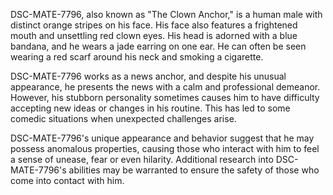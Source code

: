 DSC-MATE-7796, also known as "The Clown Anchor," is a human male with distinct orange stripes on his face. His face also features a frightened mouth and unsettling red clown eyes. His head is adorned with a blue bandana, and he wears a jade earring on one ear. He can often be seen wearing a red scarf around his neck and smoking a cigarette.

DSC-MATE-7796 works as a news anchor, and despite his unusual appearance, he presents the news with a calm and professional demeanor. However, his stubborn personality sometimes causes him to have difficulty accepting new ideas or changes in his routine. This has led to some comedic situations when unexpected challenges arise.

DSC-MATE-7796's unique appearance and behavior suggest that he may possess anomalous properties, causing those who interact with him to feel a sense of unease, fear or even hilarity. Additional research into DSC-MATE-7796's abilities may be warranted to ensure the safety of those who come into contact with him.